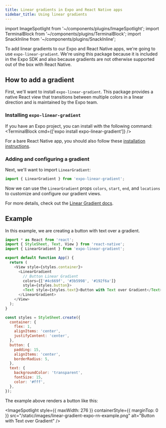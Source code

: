 ```yaml
---
title: Linear gradients in Expo and React Native apps
sidebar_title: Using linear gradients
---
```


import ImageSpotlight from '~/components/plugins/ImageSpotlight';
import TerminalBlock from '~/components/plugins/TerminalBlock';
import SnackInline from '~/components/plugins/SnackInline';

To add linear gradients to our Expo and React Native apps, we're going to use `expo-linear-gradient`. We're using this package because it is included in the Expo SDK and also because gradients are not otherwise supported out of the box with React Native.

## How to add a gradient

First, we'll want to install `expo-linear-gradient`. This package provides a native React view that transitions between multiple colors in a linear direction and is maintained by the Expo team.

### Installing `expo-linear-gradient`

If you have an Expo project, you can install with the following command:
<TerminalBlock cmd={['expo install expo-linear-gradient']} />

For a bare React Native app, you should also follow these [installation instructions](https://github.com/expo/expo/tree/master/packages/expo-linear-gradient).

### Adding and configuring a gradient

Next, we'll want to import `LinearGradient`:

```js
import { LinearGradient } from 'expo-linear-gradient';
```

Now we can use the `LinearGradient` props `colors`, `start`, `end`, and `locations` to customize and configure our gradient views. 

For more details, check out the [Linear Gradient docs](../versions/latest/sdk/linear-gradient).

## Example

In this example, we are creating a button with text over a gradient.

<SnackInline>

<!-- prettier-ignore -->
```js
import * as React from 'react';
import { StyleSheet, Text, View } from 'react-native';
import { LinearGradient } from 'expo-linear-gradient';

export default function App() {
  return (
    <View style={styles.container}>
      <LinearGradient
        // Button Linear Gradient
        colors={['#4c669f', '#3b5998', '#192f6a']}
        style={styles.button}>
        <Text style={styles.text}>Button with Text over Gradient</Text>
      </LinearGradient>
    </View>
  );
}

const styles = StyleSheet.create({
  container: {
    flex: 1,
    alignItems: 'center',
    justifyContent: 'center',
  },
  button: {
    padding: 15,
    alignItems: 'center',
    borderRadius: 5,
  },
  text: {
    backgroundColor: 'transparent',
    fontSize: 15,
    color: '#fff',
  },
});
```

</SnackInline>

The example above renders a button like this:

<ImageSpotlight style={{ maxWidth: 276 }} containerStyle={{ marginTop: 0 }} src="/static/images/linear-gradient-expo-rn-example.png" alt="Button with Text over Gradient" />
